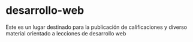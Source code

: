 # desarrollo-web
Este es un lugar destinado para la publicación de calificaciones y diverso material orientado a lecciones de desarrollo web
